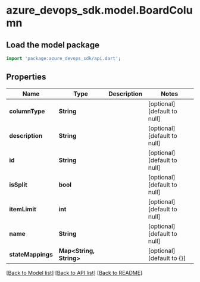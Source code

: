 # azure_devops_sdk.model.BoardColumn

## Load the model package
```dart
import 'package:azure_devops_sdk/api.dart';
```

## Properties
Name | Type | Description | Notes
------------ | ------------- | ------------- | -------------
**columnType** | **String** |  | [optional] [default to null]
**description** | **String** |  | [optional] [default to null]
**id** | **String** |  | [optional] [default to null]
**isSplit** | **bool** |  | [optional] [default to null]
**itemLimit** | **int** |  | [optional] [default to null]
**name** | **String** |  | [optional] [default to null]
**stateMappings** | **Map&lt;String, String&gt;** |  | [optional] [default to {}]

[[Back to Model list]](../README.md#documentation-for-models) [[Back to API list]](../README.md#documentation-for-api-endpoints) [[Back to README]](../README.md)


